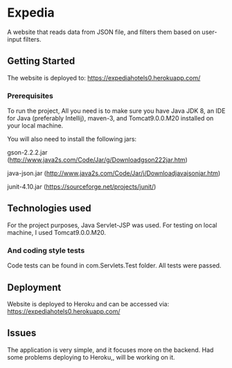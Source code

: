 # Expedia

A website that reads data from JSON file, and filters them based on user-input filters.

## Getting Started

The website is deployed to: https://expediahotels0.herokuapp.com/

### Prerequisites

To run the project, All you need is to make sure you have Java JDK 8, an IDE for Java (preferably Intellij), maven-3, and Tomcat9.0.0.M20 installed on your local machine.


You will also need to install the following jars:

gson-2.2.2.jar (http://www.java2s.com/Code/Jar/g/Downloadgson222jar.htm)

java-json.jar (http://www.java2s.com/Code/Jar/j/Downloadjavajsonjar.htm)

junit-4.10.jar (https://sourceforge.net/projects/junit/)


## Technologies used

For the project purposes, Java Servlet-JSP was used. 
For testing on local machine, I used Tomcat9.0.0.M20.

### And coding style tests

Code tests can be found in com.Servlets.Test folder.
All tests were passed.

## Deployment

Website is deployed to Heroku and can be accessed via: https://expediahotels0.herokuapp.com/

## Issues 
The application is very simple, and it focuses more on the backend.
Had some problems deploying to Heroku,, will be working on it.

